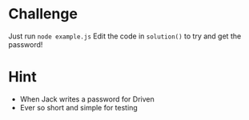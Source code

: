 # Challenge
 Just run `node example.js`
 Edit the code in `solution()` to try and get the password!


# Hint
 - When Jack writes a password for Driven
 - Ever so short and simple for testing
